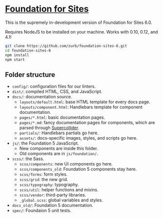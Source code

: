 # [Foundation for Sites](http://foundation.zurb.com)

This is the supremely in-development version of Foundation for Sites 6.0.

Requires NodeJS to be installed on your machine. Works with 0.10, 0.12, and 4.1!

```bash
git clone https://github.com/zurb/foundation-sites-6.git
cd foundation-sites-6
npm install
npm start
```

## Folder structure

- `config/`: configuration files for our linters.
- `dist/`: compiled HTML, CSS, and JavaScript.
- `docs/`: documentation source.
  - `layouts/default.html`: base HTML template for every docs page.
  - `layouts/component.html`: Handlebars template for component documentation.
  - `pages/*.html`: basic documentation pages.
  - `pages/*.md`: fancy documentation pages for components, which are parsed through [Supercollider](https://github.com/gakimball/supercollider).
  - `partials/`: Handlebars partials go here.
  - `assets/`: docs-specific images, styles, and scripts go here.
- `js/`: the Foundation 5 JavaScript.
  - New components are inside this folder.
  - Old components are in `js/foundation/`.
- `scss/`: the Sass.
  - `scss/components`: new UI components go here.
  - `scss/components_old`: Foundation 5 components stay here.
  - `scss/forms`: form styles.
  - `scss/grid`: the new grid.
  - `scss/typography`: typography.
  - `scss/util`: helper functions and mixins.
  - `scss/vendor`: third-party libraries.
  - `_global.scss`: global variables and styles.
- `docs_old/`: Foundation 5 documentation.
- `spec/`: Foundaion 5 unit tests.